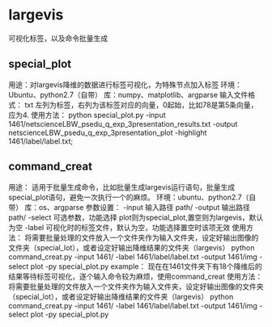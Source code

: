 # largevis
可视化标签，以及命令批量生成
## special_plot
用途：对largevis降维的数据进行标签可视化，为特殊节点加入标签
环境：Ubuntu、python2.7（自带）
库：numpy、matplotlib、argparse
输入文件格式：
txt 左列为标签，右列为该标签对应的向量，0起始，比如78是第5条向量，应为4.
使用方法：
python special_plot.py -input 1461/netscienceLBW_psedu_q_exp_3presentation_results.txt -output netscienceLBW_psedu_q_exp_3presentation_plot -highlight 1461/label/label.txt;

## command_creat
用途：
适用于批量生成命令，比如批量生成largevis运行语句，批量生成special_plot语句，避免一次执行一个的麻烦。
环境：ubuntu、python2.7（自带）
库：os、argparse
参数设置：
-input 输入路径   path/
-output 输出路径  path/
-select 可选参数，功能选择 plot则为special_plot,置空则为largevis，默认为空
-label 可视化时的标签文件，默认为空，功能选择置空时该项无效
使用方法：
将需要批量处理的文件放入一个文件夹作为输入文件夹，设定好输出图像的文件夹（special_lot），或者设定好输出降维结果的文件夹（largevis）
python command_creat.py -input 1461/ -label 1461/label/label.txt -output 1461/img -select plot -py special_plot.py
example：
现在在1461文件夹下有18个降维后的结果等待标签可视化，逐个输入命令较为麻烦，使用command_creat
使用方法：
将需要批量处理的文件放入一个文件夹作为输入文件夹，设定好输出图像的文件夹（special_lot），或者设定好输出降维结果的文件夹（largevis）
python command_creat.py -input 1461/ -label 1461/label/label.txt -output 1461/img -select plot -py special_plot.py
